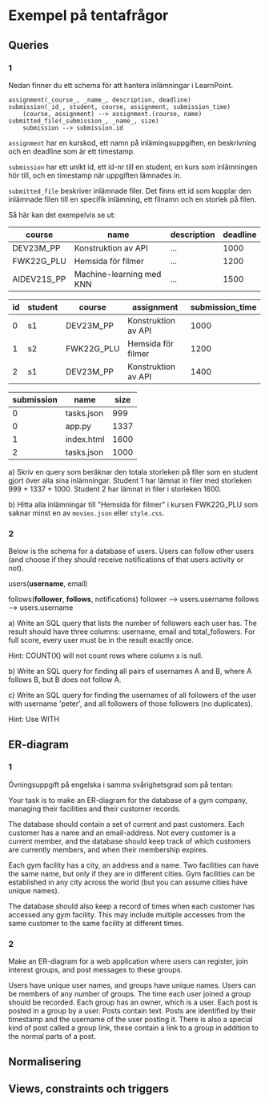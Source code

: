 # Exempel på tentafrågor

## Queries

### 1

Nedan finner du ett schema för att hantera inlämningar i LearnPoint.

```
assignment(_course_, _name_, description, deadline)
submission(_id_, student, course, assignment, submission_time)
    (course, assignment) --> assignment.(course, name)
submitted_file(_submission_, _name_, size)
    submission --> submission.id
```

`assignment` har en kurskod, ett namn på inlämingsuppgiften, en beskrivning och en deadline som är ett timestamp.

`submission` har ett unikt id, ett id-nr till en student, en kurs som inlämningen hör till, och en timestamp när uppgiften lämnades in.

`submitted_file` beskriver inlämnade filer. Det finns ett id som kopplar den inlämnade filen till en specifik inlämning, ett filnamn och en storlek på filen.

Så här kan det exempelvis se ut:

| course      | name                     | description | deadline |
| ----------- | ------------------------ | ----------- | -------- |
| DEV23M_PP   | Konstruktion av API      | ...         | 1000     |
| FWK22G_PLU  | Hemsida för filmer       | ...         | 1200     |
| AIDEV21S_PP | Machine-learning med KNN | ...         | 1500     |

| id  | student | course     | assignment          | submission_time |
| --- | ------- | ---------- | ------------------- | --------------- |
| 0   | s1      | DEV23M_PP  | Konstruktion av API | 1000            |
| 1   | s2      | FWK22G_PLU | Hemsida för filmer  | 1200            |
| 2   | s1      | DEV23M_PP  | Konstruktion av API | 1400            |

| submission | name       | size |
| ---------- | ---------- | ---- |
| 0          | tasks.json | 999  |
| 0          | app.py     | 1337 |
| 1          | index.html | 1600 |
| 2          | tasks.json | 1000 |

a) Skriv en query som beräknar den totala storleken på filer som en student gjort över alla sina inlämningar. Student 1 har lämnat in filer med storleken 999 + 1337 + 1000. Student 2 har lämnat in filer i storleken 1600.

b) Hitta alla inlämningar till "Hemsida för filmer" i kursen FWK22G_PLU som saknar minst en av `movies.json` eller `style.css`.

### 2
Below is the schema for a database of users. Users can follow other users (and choose if they
should receive notifications of that users activity or not).

users(__username__, email)

follows(__follower__, __follows__, notifications)
    follower --> users.username
    follows --> users.username

a) Write an SQL query that lists the number of followers each user has. The result should
have three columns: username, email and total_followers. For full score, every user must be
in the result exactly once.

Hint: COUNT(X) will not count rows where column x is null.

b) Write an SQL query for finding all pairs of usernames A and B, where A follows B, but B
does not follow A. 

c) Write an SQL query for finding the usernames of all followers of the user with username
'peter', and all followers of those followers (no duplicates).

Hint: Use WITH

## ER-diagram

### 1
Övningsuppgift på engelska i samma svårighetsgrad som på tentan:

Your task is to make an ER-diagram for the database of a gym company, managing their
facilities and their customer records.

The database should contain a set of current and past customers. Each customer has a name
and an email-address. Not every customer is a current member, and the database should keep
track of which customers are currently members, and when their membership expires.

Each gym facility has a city, an address and a name. Two facilities can have the same name,
but only if they are in different cities. Gym facilities can be established in any city across the
world (but you can assume cities have unique names).

The database should also keep a record of times when each customer has accessed any gym
facility. This may include multiple accesses from the same customer to the same facility at
different times.

### 2
Make an ER-diagram for a web application where users can register, join interest groups,
and post messages to these groups.

Users have unique user names, and groups have unique names. Users can be members of any
number of groups. The time each user joined a group should be recorded. Each group has an
owner, which is a user. Each post is posted in a group by a user. Posts contain text. Posts
are identified by their timestamp and the username of the user posting it. There is also a
special kind of post called a group link, these contain a link to a group in addition to the
normal parts of a post.

## Normalisering


## Views, constraints och triggers
